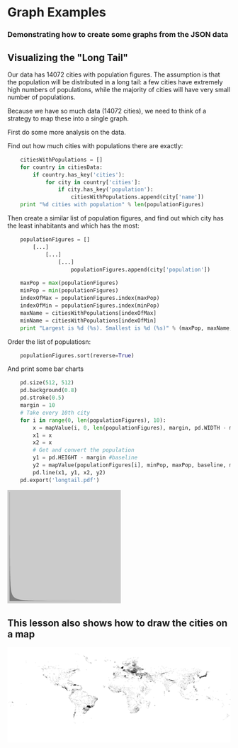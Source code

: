 # Graph Examples

### Demonstrating how to create some graphs from the JSON data

## Visualizing the "Long Tail"

Our data has 14072 cities with population figures. The assumption is that the population will be distributed in a long tail: a few cities have extremely high numbers of populations, while the majority of cities will have very small number of populations.

Because we have so much data (14072 cities), we need to think of a strategy to map these into a single graph.

First do some more analysis on the data.

Find out how much cities with populations there are exactly:

```python
	citiesWithPopulations = []
	for country in citiesData:
		if country.has_key('cities'):
			for city in country['cities']:
				if city.has_key('population'):
					citiesWithPopulations.append(city['name'])
	print "%d cities with population" % len(populationFigures)
```

Then create a similar list of population figures, and find out which city has the least inhabitants and which has the most:

```python
    populationFigures = []
        [...]
            [...]
                [...]
					populationFigures.append(city['population'])
```

```python
	maxPop = max(populationFigures)
	minPop = min(populationFigures)
	indexOfMax = populationFigures.index(maxPop)
	indexOfMin = populationFigures.index(minPop)
	maxName = citiesWithPopulations[indexOfMax]
	minName = citiesWithPopulations[indexOfMin]
	print "Largest is %d (%s). Smallest is %d (%s)" % (maxPop, maxName, minPop, minName)
```

Order the list of populatiosn:

```python
	populationFigures.sort(reverse=True)
```

And print some bar charts

```python
	pd.size(512, 512)
	pd.background(0.8)
	pd.stroke(0.5)
	margin = 10
	# Take every 10th city
	for i in range(0, len(populationFigures), 10):
		x = mapValue(i, 0, len(populationFigures), margin, pd.WIDTH - margin)
        x1 = x
        x2 = x
		# Get and convert the population
		y1 = pd.HEIGHT - margin #baseline
	    y2 = mapValue(populationFigures[i], minPop, maxPop, baseline, margin)
		pd.line(x1, y1, x2, y2)
	pd.export('longtail.pdf')
```

![Long Tail graph](longtail.png)

## This lesson also shows how to draw the cities on a map

![worldmap.png](worldmap.png)